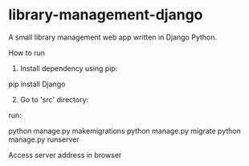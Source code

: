 # library-management-django
A small library management web app written in Django Python.


How to run

1) Install dependency using pip:

  pip install Django

2) Go to 'src' directory:

  run:

  python manage.py makemigrations
  python manage.py migrate
  python manage.py runserver

  Access server address in browser
